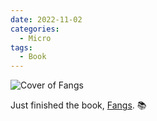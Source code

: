 ```yaml
---
date: 2022-11-02
categories:
  - Micro
tags:
  - Book
---
```


![Cover of Fangs](https://i.gr-assets.com/images/S/compressed.photo.goodreads.com/books/1597340101l/54911057._SX318_.jpg)

Just finished the book, [Fangs](https://www.goodreads.com/review/show/3629326753?utm_medium=api&utm_source=rss). 📚